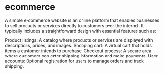 # ecommerce

A simple e-commerce website is an online platform that enables businesses to sell products or services directly to customers over the internet. It typically includes a straightforward design with essential features such as:

Product listings: A catalog where products or services are displayed with descriptions, prices, and images.
Shopping cart: A virtual cart that holds items a customer intends to purchase.
Checkout process: A secure area where customers can enter shipping information and make payments.
User accounts: Optional registration for users to manage orders and track shipping.

